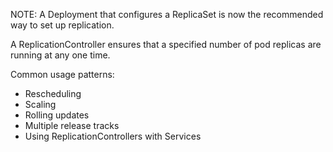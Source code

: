 NOTE: A Deployment that configures a ReplicaSet is now the recommended way to set up replication.

A ReplicationController ensures that a specified number of pod replicas are running at any one time.

Common usage patterns:
* Rescheduling
* Scaling
* Rolling updates
* Multiple release tracks
* Using ReplicationControllers with Services

